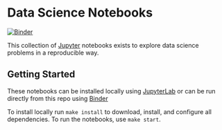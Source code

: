 Data Science Notebooks
======================
[![Binder](https://mybinder.org/badge_logo.svg)](https://mybinder.org/v2/gh/bcgov/cas-notebooks/master)

This collection of [Jupyter](https://jupyter.org/) notebooks exists to explore data science problems in a reproducible way.

Getting Started
---------------
These notebooks can be installed locally using [JupyterLab](https://jupyterlab.readthedocs.io/en/stable/) or can be run directly from this repo using [Binder](https://mybinder.org/)

To install locally run `make install` to download, install, and configure all dependencies. To run the notebooks, use `make start`.
